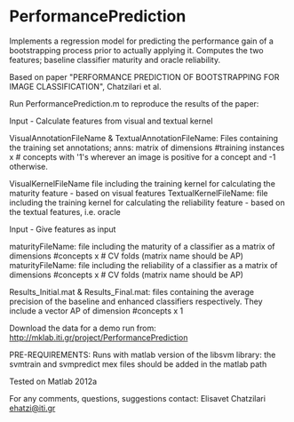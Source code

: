PerformancePrediction
=====================

Implements a regression model for predicting the performance gain of a 
bootstrapping process prior to actually applying it. Computes the two 
features; baseline classifier maturity and oracle reliability.

Based on paper "PERFORMANCE PREDICTION OF BOOTSTRAPPING FOR IMAGE
CLASSIFICATION", Chatzilari et al.

Run PerformancePrediction.m to reproduce the results of the paper:


Input - Calculate features from visual and textual kernel

VisualAnnotationFileName & TextualAnnotationFileName: Files containing
the training set annotations; anns: matrix of dimensions #training
instances x # concepts with '1's wherever an image is positive for a
concept and -1 otherwise.

VisualKernelFileName file including the training kernel for calculating
the maturity feature - based on visual features
TextualKernelFileName: file including the training kernel for calculating
the reliability feature - based on the textual features, i.e. oracle



Input - Give features as input

maturityFileName: file including the maturity of a classifier as a matrix
of dimensions #concepts x # CV folds (matrix name should be AP)
maturityFileName: file including the reliability of a classifier as a
matrix of dimensions #concepts x # CV folds (matrix name should be AP)

Results_Initial.mat & Results_Final.mat: files containing the average
precision of the baseline and enhanced classifiers respectively. They
include a vector AP of dimension #concepts x 1



Download the data for a demo run from:
http://mklab.iti.gr/project/PerformancePrediction 

PRE-REQUIREMENTS:
Runs with matlab version of the libsvm library: the svmtrain and
svmpredict mex files should be added in the matlab path

Tested on Matlab 2012a

For any comments, questions, suggestions contact:
Elisavet Chatzilari ehatzi@iti.gr
